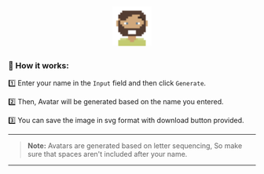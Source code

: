 <h1 align="center"> <img src="image/Readme-Logo.svg" alt="Avatar-Logo" width=80px" height="80px"> </h1>

### 🔁 How it works:
  

1️⃣ Enter your name in the `Input` field and then click `Generate`.
  
2️⃣ Then, Avatar will be generated based on the name you entered.
 
3️⃣ You can save the image in svg format with download button provided.    

---

> **Note:** Avatars are generated based on letter sequencing, So make sure that spaces aren't included after your name.

---
